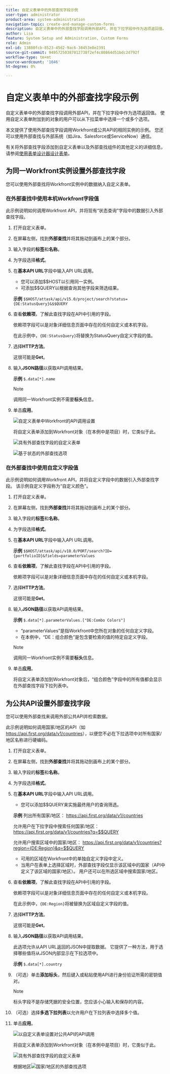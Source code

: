 ```yaml
---
title: 自定义表单中的外部查找字段示例
user-type: administrator
product-area: system-administration
navigation-topic: create-and-manage-custom-forms
description: 自定义表单中的外部查找字段调用外部API，并在下拉字段中作为选项返回值。 本文提供了使用外部查找字段调用Workfront或公共API的相同实例的示例。
author: Lisa
feature: System Setup and Administration, Custom Forms
role: Admin
exl-id: 13880fcb-8523-45d2-9ac6-38453e8e2391
source-git-commit: 94957250387012738f2ef4c80864d51bdc2d792f
workflow-type: tm+mt
source-wordcount: '1046'
ht-degree: 0%

---
```


# 自定义表单中的外部查找字段示例

自定义表单中的外部查找字段调用外部API，并在下拉字段中作为选项返回值。 使用自定义表单附加到的对象的用户可以从下拉菜单中选择一个或多个选项。

本文提供了使用外部查找字段调用Workfront或公共API的相同实例的示例。 您还可以使用外部查找与外部系统（如Jira、Salesforce或ServiceNow）通信。

有关将外部查找字段添加到自定义表单以及外部查找组件的其他定义的详细信息，请参阅[使用表单设计器设计表单](/help/quicksilver/administration-and-setup/customize-workfront/create-manage-custom-forms/form-designer/design-a-form/design-a-form.md)。

## 为同一Workfront实例设置外部查找字段

您可以使用外部查找将Workfront实例中的数据纳入自定义表单。

### 在外部查找中使用本机Workfront字段值

此示例说明如何调用Workfront API，并将现有“状态查询”字段中的数据引入外部查找字段。

1. 打开自定义表单。
1. 在屏幕左侧，找到&#x200B;**外部查找**&#x200B;并将其拖动到画布上的某个部分。
1. 输入字段的&#x200B;**标签**&#x200B;和&#x200B;**名称**。
1. 为字段选择&#x200B;**格式**。
1. 在&#x200B;**基本API URL**&#x200B;字段中输入API URL调用。

   * 您可以添加$$HOST以引用同一实例。
   * 可添加$$QUERY以根据查询其他字段来筛选结果。

   **示例**
   `$$HOST/attask/api/v15.0/project/search?status={DE:StatusQuery}&$$QUERY`

1. 查看&#x200B;**依赖项**，了解此查找字段在API中引用的字段。

   依赖项字段可以是对象详细信息页面中存在的任何自定义或本机字段。

   在此示例中，`{DE:StatusQuery}`将替换为StatusQuery自定义字段的值。

1. 选择&#x200B;**HTTP方法**。

   这很可能是&#x200B;**Get**。

1. 输入&#x200B;**JSON路径**&#x200B;以获取API调用结果。

   **示例**
   `$.data[*].name`

   >[!NOTE]
   >
   >调用同一Workfront实例不需要&#x200B;**标头**&#x200B;信息。

1. 单击&#x200B;**应用**。

   ![自定义表单中Workfront的API调用设置](assets/external-lookup-to-workfront.png)

   将自定义表单添加到Workfront对象（在本例中是项目）时，它类似于此。

   ![具有外部查找字段的自定义表单](assets/external-lookup-project-status-example1.png)

   ![基于状态的外部查找选项](assets/external-lookup-project-status-example2.png)

### 在外部查找中使用自定义字段值

此示例说明如何调用Workfront API，并将自定义字段中的数据引入外部查找字段。 该示例自定义字段称为“自定义颜色”。

1. 打开自定义表单。
1. 在屏幕左侧，找到&#x200B;**外部查找**&#x200B;并将其拖动到画布上的某个部分。
1. 输入字段的&#x200B;**标签**&#x200B;和&#x200B;**名称**。
1. 为字段选择&#x200B;**格式**。
1. 在&#x200B;**基本API URL**&#x200B;字段中输入API URL调用。

   **示例**
   `$$HOST/attask/api/v18.0/PORT/search?ID={portfolioID}&fields=parameterValues`

1. 查看&#x200B;**依赖项**，了解此查找字段在API中引用的字段。

   依赖项字段可以是对象详细信息页面中存在的任何自定义或本机字段。

1. 选择&#x200B;**HTTP方法**。

   这很可能是&#x200B;**Get**。

1. 输入&#x200B;**JSON路径**&#x200B;以获取API调用结果。

   **示例**
   `$.data[*].parameterValues.["DE:Combo Colors"]`

   * “parameterValues”是指Workfront中您所在对象的任何自定义字段。
   * 在本例中，“DE：组合颜色”是包含要检索的值的特定自定义字段。

   >[!NOTE]
   >
   >调用同一Workfront实例不需要&#x200B;**标头**&#x200B;信息。

1. 单击&#x200B;**应用**。

   将自定义表单添加到Workfront对象后，“组合颜色”字段中的所有值都会显示在外部查找字段下拉列表中。

## 为公共API设置外部查找字段

您可以使用外部查找来调用外部公共API并检索数据。

此示例说明如何调用国家/地区的API（如<https://api.first.org/data/v1/countries>），以便您不必在下拉选项中对所有国家/地区名称进行硬编码。

1. 打开自定义表单。
1. 在屏幕左侧，找到&#x200B;**外部查找**&#x200B;并将其拖动到画布上的某个部分。
1. 输入字段的&#x200B;**标签**&#x200B;和&#x200B;**名称**。
1. 为字段选择&#x200B;**格式**。
1. 在&#x200B;**基本API URL**&#x200B;字段中输入API URL调用。

   * 您可以添加$$QUERY来实施最终用户的查询筛选。

   **示例**
列出所有国家/地区： <https://api.first.org/data/v1/countries>

   允许用户在下拉字段中搜索任何国家/地区： <https://api.first.org/data/v1/countries?q=$$QUERY>

   允许用户搜索区域中的国家/地区： <https://api.first.org/data/v1/countries?region={DE:Region}&q=$$QUERY>

   * 可用的区域在Workfront中的单独自定义字段中定义。
   * 当用户在表单上选择区域时，外部查找字段仅显示该区域中的国家（API中定义了该区域的国家/地区）。 用户还可以在所选区域中搜索国家/地区。

1. 查看&#x200B;**依赖项**，了解此查找字段在API中引用的字段。

   依赖项字段可以是对象详细信息页面中存在的任何自定义或本机字段。

   在此示例中，`{DE:Region}`将被替换为区域自定义字段的值。

1. 选择&#x200B;**HTTP方法**。

   这很可能是&#x200B;**Get**。

1. 输入&#x200B;**JSON路径**&#x200B;以获取API调用结果。

   此选项允许从API URL返回的JSON中提取数据。 它提供了一种方法，用于选择哪些值将从JSON内部显示在下拉选项中。

   **示例**
   `$.data[*].country`

1. （可选）单击&#x200B;**添加标头**，然后键入或粘贴使用API进行身份验证所需的密钥值对。

   >[!NOTE]
   >
   >标头字段不是存储凭据的安全位置，您应该小心输入和保存的内容。

1. （可选）选择&#x200B;**多选下拉列表**&#x200B;以允许用户在下拉列表中选择多个值。

1. 单击&#x200B;**应用**。

   ![以自定义表单设置对公共API的API调用](assets/external-lookup-to-api-for-countries.png)

   将自定义表单添加到Workfront对象（在本例中是项目）时，它类似于此。

   ![具有外部查找字段的自定义表单](assets/external-lookup-countries-example1.png)

   根据地区![国家/地区的外部查找选项](assets/external-lookup-countries-example2.png)
